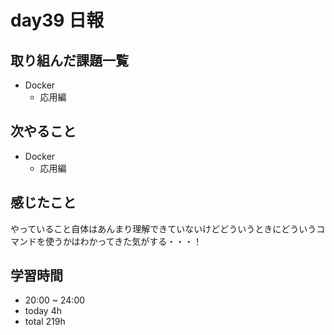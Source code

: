 # day39 日報
## 取り組んだ課題一覧
- Docker
  - 応用編

## 次やること
- Docker
  - 応用編

## 感じたこと
やっていること自体はあんまり理解できていないけどどういうときにどういうコマンドを使うかはわかってきた気がする・・・！

## 学習時間
- 20:00 ~ 24:00
- today 4h
- total 219h

